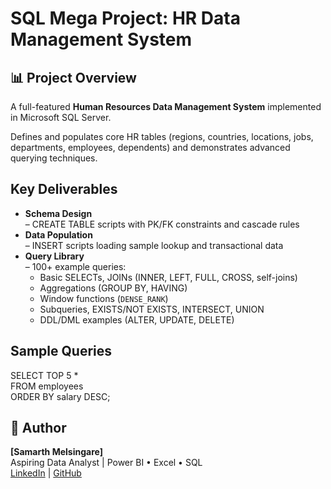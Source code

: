 # SQL Mega Project: HR Data Management System
## 📊 Project Overview
A full-featured **Human Resources Data Management System** implemented in Microsoft SQL Server.  

Defines and populates core HR tables (regions, countries, locations, jobs, departments, employees, dependents) and demonstrates advanced querying techniques.

## Key Deliverables
- **Schema Design**  
  – CREATE TABLE scripts with PK/FK constraints and cascade rules  
- **Data Population**  
  – INSERT scripts loading sample lookup and transactional data  
- **Query Library**  
  – 100+ example queries:  
  - Basic SELECTs, JOINs (INNER, LEFT, FULL, CROSS, self-joins)  
  - Aggregations (GROUP BY, HAVING)  
  - Window functions (`DENSE_RANK`)  
  - Subqueries, EXISTS/NOT EXISTS, INTERSECT, UNION  
  - DDL/DML examples (ALTER, UPDATE, DELETE)

## Sample Queries
SELECT TOP 5 *  
FROM employees  
ORDER BY salary DESC;


## 👤 Author
**[Samarth Melsingare]**  
Aspiring Data Analyst | Power BI • Excel • SQL  
[LinkedIn](https://linkedin.com/in/yourprofile) | [GitHub](https://github.com/Samarth-Melsingare/HR-Data-Management-System)
